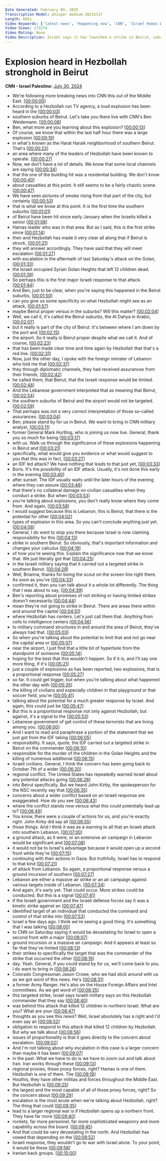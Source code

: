 ```yaml
---
Date Generated: February 09, 2025
Transcription Model: whisper medium 20231117
Length: 602s
Video Keywords: ['latest news', 'Happening now', 'CNN', 'Israel Hamas War', 'Benjamin Netanyahu', 'Israel War Cabinet', 'Benny Gantz', 'Defense Minister Yoav Gallant', 'Hamas', 'Hezbollah', 'Gaza Strip', 'Gaza', 'Rafah', 'Lebanon', 'IDF', 'Israel Defense Forces', 'US-Supplied Weapons', 'Israel Military Aid', 'Ben Wedeman', 'Beirut', 'Beirut Explosion', 'Golan Heights', 'Tel Aviv', 'Boris Sanchez', 'Brianna Keilar', 'CNN News Central', 'Mark Hertling', 'Rep. Jason Crow', 'Middle East', 'Hezbollah Commander']
Video Views: 172274
Video Rating: None
Video Description: Israel says it has launched a strike in Beirut, Lebanon, targeting a Hezbollah commander that it blamed for a deadly attack in the Israeli-occupied Golan Heights. CNN’s Ben Wedeman reports #CNN #News
---
```


# Explosion heard in Hezbollah stronghold in Beirut
**CNN - Israel Palestine:** [July 30, 2024](https://www.youtube.com/watch?v=ErMsMa37UPk)
*  We're following more breaking news into CNN this out of the Middle East. [[00:00:00](https://www.youtube.com/watch?v=ErMsMa37UPk&t=0.0s)]
*  According to a Hezbollah run TV agency, a loud explosion has been heard in the [[00:00:03](https://www.youtube.com/watch?v=ErMsMa37UPk&t=3.2800000000000002s)]
*  southern suburbs of Beirut. Let's take you there live with CNN's Ben Weidemann. [[00:00:08](https://www.youtube.com/watch?v=ErMsMa37UPk&t=8.2s)]
*  Ben, what more are you learning about this explosion? [[00:00:13](https://www.youtube.com/watch?v=ErMsMa37UPk&t=13.200000000000001s)]
*  Of course, we know that within the last half hour there was a large explosion [[00:00:19](https://www.youtube.com/watch?v=ErMsMa37UPk&t=19.8s)]
*  in what's known as the Harat Haraik neighborhood of southern Beirut. That's [[00:00:23](https://www.youtube.com/watch?v=ErMsMa37UPk&t=23.56s)]
*  an area where many of the leaders of Hezbollah have been known to operate. [[00:00:27](https://www.youtube.com/watch?v=ErMsMa37UPk&t=27.8s)]
*  Now, we don't have a lot of details. We know that some local channels are saying [[00:00:34](https://www.youtube.com/watch?v=ErMsMa37UPk&t=34.88s)]
*  that the one of the building hit was a residential building. We don't know [[00:00:40](https://www.youtube.com/watch?v=ErMsMa37UPk&t=40.96s)]
*  about casualties at this point. It still seems to be a fairly chaotic scene. [[00:00:47](https://www.youtube.com/watch?v=ErMsMa37UPk&t=47.760000000000005s)]
*  We have seen pictures of smoke rising from that part of the city, but certainly [[00:00:53](https://www.youtube.com/watch?v=ErMsMa37UPk&t=53.4s)]
*  that is what we know at this point. It is the first time the southern suburbs [[00:01:01](https://www.youtube.com/watch?v=ErMsMa37UPk&t=61.36s)]
*  of Beirut have been hit since early January when the Israelis killed a senior [[00:01:08](https://www.youtube.com/watch?v=ErMsMa37UPk&t=68.36s)]
*  Hamas leader who was in that area. But as I said, this is the first strike since [[00:01:14](https://www.youtube.com/watch?v=ErMsMa37UPk&t=74.52s)]
*  then and Hezbollah has made it very clear all along that if Beirut is struck, [[00:01:21](https://www.youtube.com/watch?v=ErMsMa37UPk&t=81.04s)]
*  they will answer accordingly. They have said that they will meet escalation [[00:01:27](https://www.youtube.com/watch?v=ErMsMa37UPk&t=87.28s)]
*  with escalation in the aftermath of last Saturday's attack on the Golan, [[00:01:33](https://www.youtube.com/watch?v=ErMsMa37UPk&t=93.08000000000001s)]
*  the Israeli occupied Syrian Golan Heights that left 12 children dead. [[00:01:39](https://www.youtube.com/watch?v=ErMsMa37UPk&t=99.52000000000001s)]
*  So perhaps this is the first major Israeli response to that attack. [[00:01:44](https://www.youtube.com/watch?v=ErMsMa37UPk&t=104.96000000000001s)]
*  And Ben, just to be clear, when you're saying this happened in the Beirut suburbs, [[00:01:50](https://www.youtube.com/watch?v=ErMsMa37UPk&t=110.48s)]
*  can you give us some specificity on what Hezbollah might see as an attack, [[00:01:57](https://www.youtube.com/watch?v=ErMsMa37UPk&t=117.32000000000001s)]
*  maybe Beirut proper versus in the suburbs? Will this matter? [[00:02:04](https://www.youtube.com/watch?v=ErMsMa37UPk&t=124.64s)]
*  Well, we call it, it's called the Beirut suburbs, the Al Dahya in Arabic, [[00:02:07](https://www.youtube.com/watch?v=ErMsMa37UPk&t=127.88000000000001s)]
*  but it really is part of the city of Beirut. It's between where I am down by the port and [[00:02:15](https://www.youtube.com/watch?v=ErMsMa37UPk&t=135.8s)]
*  the airport. So it really is Beirut proper despite what we call it. And of course, [[00:02:23](https://www.youtube.com/watch?v=ErMsMa37UPk&t=143.76000000000002s)]
*  that has been made clear time and time again by Hezbollah that that's a red line. [[00:02:31](https://www.youtube.com/watch?v=ErMsMa37UPk&t=151.24s)]
*  Now, just the other day, I spoke with the foreign minister of Lebanon who told me that [[00:02:37](https://www.youtube.com/watch?v=ErMsMa37UPk&t=157.12s)]
*  they through diplomatic channels, they had received assurances from their friends, [[00:02:42](https://www.youtube.com/watch?v=ErMsMa37UPk&t=162.56s)]
*  he called them, that Beirut, that the Israeli response would be limited. [[00:02:48](https://www.youtube.com/watch?v=ErMsMa37UPk&t=168.92000000000002s)]
*  And the Lebanese government interpreted that as meaning that Beirut, [[00:02:54](https://www.youtube.com/watch?v=ErMsMa37UPk&t=174.2s)]
*  the southern suburbs of Beirut and the airport would not be targeted. [[00:02:59](https://www.youtube.com/watch?v=ErMsMa37UPk&t=179.32s)]
*  That perhaps was not a very correct interpretation of those so-called assurances. [[00:03:04](https://www.youtube.com/watch?v=ErMsMa37UPk&t=184.12s)]
*  Ben, please stand by for us in Beirut. We want to bring in CNN military analyst, [[00:03:11](https://www.youtube.com/watch?v=ErMsMa37UPk&t=191.8s)]
*  former General Mark Hurtling, who is joining us now live. General, thank you so much for being [[00:03:17](https://www.youtube.com/watch?v=ErMsMa37UPk&t=197.08s)]
*  with us. Walk us through the significance of these explosions happening in Beirut and [[00:03:21](https://www.youtube.com/watch?v=ErMsMa37UPk&t=201.6s)]
*  specifically, what would give you evidence or what would suggest to you that this was in fact, [[00:03:27](https://www.youtube.com/watch?v=ErMsMa37UPk&t=207.04s)]
*  an IDF led attack? We have nothing that leads to that just yet, [[00:03:33](https://www.youtube.com/watch?v=ErMsMa37UPk&t=213.08s)]
*  Boris. It's the possibility of an IDF attack. Usually, it's not done this early in the evening [[00:03:40](https://www.youtube.com/watch?v=ErMsMa37UPk&t=220.08s)]
*  after sunset. The IDF usually waits until the later hours of the evening where they can assure [[00:03:46](https://www.youtube.com/watch?v=ErMsMa37UPk&t=226.92000000000002s)]
*  that there's no collateral damage on civilian casualties when they conduct a strike. But when [[00:03:53](https://www.youtube.com/watch?v=ErMsMa37UPk&t=233.24s)]
*  you're talking about explosions, you don't really know where they come from. And again, [[00:03:58](https://www.youtube.com/watch?v=ErMsMa37UPk&t=238.64000000000001s)]
*  I would suggest because this is Lebanon, this is Beirut, that there is the potential for other [[00:04:02](https://www.youtube.com/watch?v=ErMsMa37UPk&t=242.32000000000002s)]
*  types of explosion in this area. So you can't conclude anything just yet. [[00:04:08](https://www.youtube.com/watch?v=ErMsMa37UPk&t=248.68s)]
*  General, I do want to stop you there because Israel is now claiming responsibility for this [[00:04:13](https://www.youtube.com/watch?v=ErMsMa37UPk&t=253.24s)]
*  strike in southern Beirut. So obviously, that's important information and changes your calculus [[00:04:19](https://www.youtube.com/watch?v=ErMsMa37UPk&t=259.52s)]
*  of how you're seeing this. Explain the significance now that we know that. We just literally got that [[00:04:25](https://www.youtube.com/watch?v=ErMsMa37UPk&t=265.16s)]
*  in the Israeli military saying that it carried out a targeted strike in southern Beirut. [[00:04:29](https://www.youtube.com/watch?v=ErMsMa37UPk&t=269.56s)]
*  Well, Brianna, thanks for being the scout on the screen line right there. As soon as you've [[00:04:33](https://www.youtube.com/watch?v=ErMsMa37UPk&t=273.96s)]
*  confirmed it, then you can talk about it a whole lot differently. The thing that I was about to say, [[00:04:39](https://www.youtube.com/watch?v=ErMsMa37UPk&t=279.59999999999997s)]
*  Ben's reporting about promises of not striking or having limited strikes doesn't necessarily [[00:04:44](https://www.youtube.com/watch?v=ErMsMa37UPk&t=284.08s)]
*  mean they're not going to strike in Beirut. There are areas there within and around the capital [[00:04:51](https://www.youtube.com/watch?v=ErMsMa37UPk&t=291.24s)]
*  where Hezbollah has centers. Let's just call them that. Anything from cells to intelligence centers [[00:04:56](https://www.youtube.com/watch?v=ErMsMa37UPk&t=296.52s)]
*  to military command structures in and around the area of Beirut, they've always had that. [[00:05:03](https://www.youtube.com/watch?v=ErMsMa37UPk&t=303.28s)]
*  So when you're talking about the potential to limit that and not go near the capital area or [[00:05:07](https://www.youtube.com/watch?v=ErMsMa37UPk&t=307.91999999999996s)]
*  near the airport, I just find that a little bit of hyperbole from the standpoint of someone [[00:05:14](https://www.youtube.com/watch?v=ErMsMa37UPk&t=314.0s)]
*  hoping for the best that this wouldn't happen. So if it is, and I'll say one more thing, if it's [[00:05:21](https://www.youtube.com/watch?v=ErMsMa37UPk&t=321.91999999999996s)]
*  just a couple of explosions as has been reported, two explosions, that is a proportional response [[00:05:27](https://www.youtube.com/watch?v=ErMsMa37UPk&t=327.72s)]
*  so far. It could get bigger, but when you're talking about what happened the other day with [[00:05:35](https://www.youtube.com/watch?v=ErMsMa37UPk&t=335.24s)]
*  the killing of civilians and especially children in that playground or that soccer field, you're [[00:05:41](https://www.youtube.com/watch?v=ErMsMa37UPk&t=341.04s)]
*  talking about the potential for a much greater response by Israel. And again, this could just be [[00:05:47](https://www.youtube.com/watch?v=ErMsMa37UPk&t=347.48s)]
*  But this is a proportional response not only against Hezbollah, but against, it's a signal to the [[00:05:53](https://www.youtube.com/watch?v=ErMsMa37UPk&t=353.8s)]
*  Lebanese government of get control of these terrorists that are living among you. [[00:06:00](https://www.youtube.com/watch?v=ErMsMa37UPk&t=360.56s)]
*  And I want to read and paraphrase a portion of the statement that we just got from the IDF taking [[00:06:05](https://www.youtube.com/watch?v=ErMsMa37UPk&t=365.24s)]
*  responsibility. It says, quote, the IDF carried out a targeted strike in Beirut on the commander [[00:06:10](https://www.youtube.com/watch?v=ErMsMa37UPk&t=370.96000000000004s)]
*  responsible for the murder of the children in the Golan Heights and the killing of numerous additional [[00:06:15](https://www.youtube.com/watch?v=ErMsMa37UPk&t=375.52s)]
*  Israeli civilians. General, I think the concern has been going back to October 7th of a wider [[00:06:20](https://www.youtube.com/watch?v=ErMsMa37UPk&t=380.72s)]
*  regional conflict. The United States has repeatedly warned Israel about any potential attacks going [[00:06:28](https://www.youtube.com/watch?v=ErMsMa37UPk&t=388.0s)]
*  into Beirut specifically. But we heard John Kirby, the spokesperson for the NSC recently say that [[00:06:35](https://www.youtube.com/watch?v=ErMsMa37UPk&t=395.92s)]
*  concerns about a wider conflict based on an Israeli response are exaggerated. How do you see [[00:06:43](https://www.youtube.com/watch?v=ErMsMa37UPk&t=403.36s)]
*  where the conflict stands now versus what this could potentially lead up to? [[00:06:49](https://www.youtube.com/watch?v=ErMsMa37UPk&t=409.44s)]
*  You know, there were a couple of actions for us, and you're exactly right. John Kirby did say all [[00:06:55](https://www.youtube.com/watch?v=ErMsMa37UPk&t=415.92s)]
*  those things. And I think it was as a warning to all that an Israeli attack into southern Lebanon, [[00:07:00](https://www.youtube.com/watch?v=ErMsMa37UPk&t=420.64s)]
*  a ground attack, as it were, or an extensive air campaign in Lebanon would be significant and [[00:07:08](https://www.youtube.com/watch?v=ErMsMa37UPk&t=428.0s)]
*  it would not be to Israel's advantage because it would open up a second front while they're [[00:07:15](https://www.youtube.com/watch?v=ErMsMa37UPk&t=435.91999999999996s)]
*  continuing with their actions in Gaza. But truthfully, Israel has to respond to that kind [[00:07:21](https://www.youtube.com/watch?v=ErMsMa37UPk&t=441.35999999999996s)]
*  of attack from Lebanon. So again, a proportional response versus a ground incursion of southern [[00:07:27](https://www.youtube.com/watch?v=ErMsMa37UPk&t=447.84s)]
*  Lebanon are either a massive air strike or an air campaign against various targets inside of Lebanon. [[00:07:34](https://www.youtube.com/watch?v=ErMsMa37UPk&t=454.79999999999995s)]
*  And again, it's early yet. That could occur. More strikes could be conducted. But this is a signal [[00:07:41](https://www.youtube.com/watch?v=ErMsMa37UPk&t=461.36s)]
*  if the Israeli government and the Israeli defense forces say it was a kinetic strike against an [[00:07:47](https://www.youtube.com/watch?v=ErMsMa37UPk&t=467.28000000000003s)]
*  identified target of an individual that conducted the command and control of that strike into [[00:07:53](https://www.youtube.com/watch?v=ErMsMa37UPk&t=473.28000000000003s)]
*  Israel a few days ago. I think we're seeing a good thing. It's something that I was talking [[00:08:00](https://www.youtube.com/watch?v=ErMsMa37UPk&t=480.72s)]
*  to CNN on Saturday saying it would be devastating for Israel to open a second front with a major [[00:08:07](https://www.youtube.com/watch?v=ErMsMa37UPk&t=487.76s)]
*  ground incursion or a massive air campaign. And it appears at least so far that they've limited [[00:08:13](https://www.youtube.com/watch?v=ErMsMa37UPk&t=493.84s)]
*  their strikes to specifically the target that was the commander of the strike that occurred the other [[00:08:19](https://www.youtube.com/watch?v=ErMsMa37UPk&t=499.59999999999997s)]
*  day. Yeah. General, if you could stand by for us, we'll come back to you. I do want to bring in [[00:08:26](https://www.youtube.com/watch?v=ErMsMa37UPk&t=506.56s)]
*  Colorado Congressman Jason Crowe, who we had stick around with us as we got word of this news. He's [[00:08:31](https://www.youtube.com/watch?v=ErMsMa37UPk&t=511.2s)]
*  a former Army Ranger. He's also on the House Foreign Affairs and Intel committees. As we get word of [[00:08:35](https://www.youtube.com/watch?v=ErMsMa37UPk&t=515.92s)]
*  this targeted strike, Israel says Israeli military says on this Hezbollah commander that they say [[00:08:40](https://www.youtube.com/watch?v=ErMsMa37UPk&t=520.64s)]
*  was behind this attack that killed 12 children in northern Israel. What are you? What are your [[00:08:47](https://www.youtube.com/watch?v=ErMsMa37UPk&t=527.1999999999999s)]
*  thoughts as you see this news? Well, Israel absolutely has a right and I'd even say an [[00:08:52](https://www.youtube.com/watch?v=ErMsMa37UPk&t=532.3199999999999s)]
*  obligation to respond to this attack that killed 12 children by Hezbollah. But why we talk about [[00:08:56](https://www.youtube.com/watch?v=ErMsMa37UPk&t=536.8s)]
*  issues of proportionality is that it goes directly to the concern about escalation. [[00:09:02](https://www.youtube.com/watch?v=ErMsMa37UPk&t=542.8s)]
*  And I'm not talking about why escalation in this case is a larger concern than maybe it has been [[00:09:07](https://www.youtube.com/watch?v=ErMsMa37UPk&t=547.5999999999999s)]
*  in the past. What we have to do is we have to zoom out and talk about Iran. Iran works through these [[00:09:13](https://www.youtube.com/watch?v=ErMsMa37UPk&t=553.28s)]
*  regional proxies, these proxy forces, right? Hamas is one of them. Hezbollah is one of them. The [[00:09:19](https://www.youtube.com/watch?v=ErMsMa37UPk&t=559.92s)]
*  Houthis, they have other militias and forces throughout the Middle East. But Hezbollah is [[00:09:25](https://www.youtube.com/watch?v=ErMsMa37UPk&t=565.3599999999999s)]
*  the largest and the most capable of all of those proxy forces, right? So the concern about [[00:09:29](https://www.youtube.com/watch?v=ErMsMa37UPk&t=569.92s)]
*  escalation is the most acute when we're talking about Hezbollah, right? The thing that could [[00:09:35](https://www.youtube.com/watch?v=ErMsMa37UPk&t=575.4399999999999s)]
*  lead to a larger regional war is if Hezbollah opens up a northern front. They have far more [[00:09:40](https://www.youtube.com/watch?v=ErMsMa37UPk&t=580.7199999999999s)]
*  rockets, far more personnel, far more sophisticated weaponry and more capability across the board. [[00:09:45](https://www.youtube.com/watch?v=ErMsMa37UPk&t=585.92s)]
*  And that could be very devastating in the north. And Hezbollah has vowed that depending on the [[00:09:52](https://www.youtube.com/watch?v=ErMsMa37UPk&t=592.0s)]
*  Israeli response, they wouldn't go to war with Israel alone. To your point, it would be these [[00:09:56](https://www.youtube.com/watch?v=ErMsMa37UPk&t=596.48s)]
*  Iranian back groups. [[00:10:00](https://www.youtube.com/watch?v=ErMsMa37UPk&t=600.72s)]
